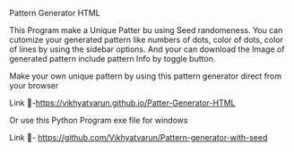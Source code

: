 Pattern Generator HTML

This Program make a Unique Patter bu using Seed randomeness. You can cutomize your generated pattern like numbers of dots, color of dots, color of lines by using the sidebar options. And your can download the Image of generated pattern include pattern Info by toggle button.


Make your own unique pattern by using this pattern generator direct from your browser

Link 🔗-https://vikhyatvarun.github.io/Patter-Generator-HTML



Or use this Python Program exe file for windows

Link 🔗- https://github.com/Vikhyatvarun/Pattern-generator-with-seed
